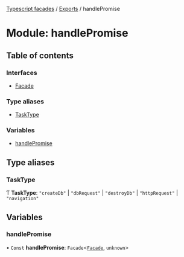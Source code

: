 [Typescript facades](../index.md) / [Exports](../modules.md) / handlePromise

# Module: handlePromise

## Table of contents

### Interfaces

- [Facade](../interfaces/handlePromise.Facade.md)

### Type aliases

- [TaskType](handlePromise.md#tasktype)

### Variables

- [handlePromise](handlePromise.md#handlepromise)

## Type aliases

### TaskType

Ƭ **TaskType**: ``"createDb"`` \| ``"dbRequest"`` \| ``"destroyDb"`` \| ``"httpRequest"`` \| ``"navigation"``

## Variables

### handlePromise

• `Const` **handlePromise**: `Facade`<[`Facade`](../interfaces/handlePromise.Facade.md), `unknown`\>
